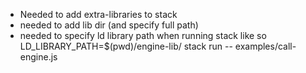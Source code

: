 * Needed to add extra-libraries to stack
* needed to add lib dir (and specify full path)
* needed to specify ld library path when running stack like so LD_LIBRARY_PATH=$(pwd)/engine-lib/ stack run -- examples/call-engine.js